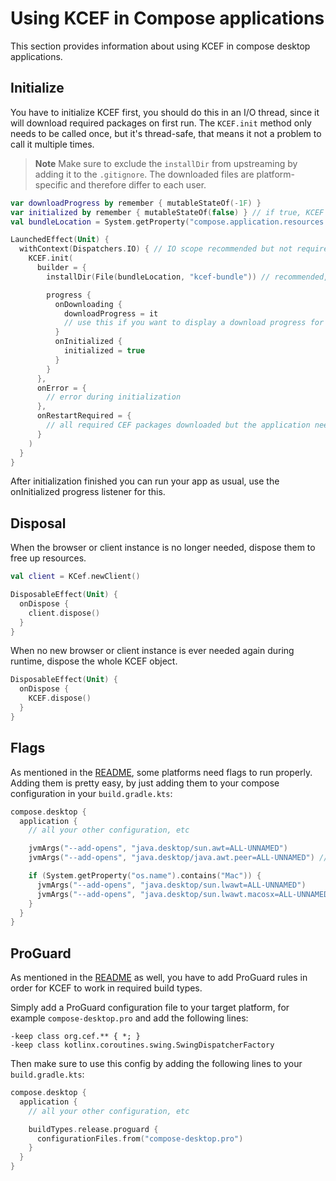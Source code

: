 # Using KCEF in Compose applications

This section provides information about using KCEF in compose desktop applications.

## Initialize

You have to initialize KCEF first, you should do this in an I/O thread, since it will download required packages on first run.
The `KCEF.init` method only needs to be called once, but it's thread-safe, that means it not a problem to call it multiple times.

> **Note**
> Make sure to exclude the `installDir` from upstreaming by adding it to the `.gitignore`.
> The downloaded files are platform-specific and therefore differ to each user.

```kotlin
var downloadProgress by remember { mutableStateOf(-1F) }
var initialized by remember { mutableStateOf(false) } // if true, KCEF can be used to create clients, browsers etc
val bundleLocation = System.getProperty("compose.application.resources.dir")?.let { File(it) } ?: File(".")

LaunchedEffect(Unit) {
  withContext(Dispatchers.IO) { // IO scope recommended but not required
    KCEF.init(
      builder = {
        installDir(File(bundleLocation, "kcef-bundle")) // recommended, but not necessary

        progress {
          onDownloading {
            downloadProgress = it
            // use this if you want to display a download progress for example
          }
          onInitialized {
            initialized = true
          }
        }
      },
      onError = {
        // error during initialization
      },
      onRestartRequired = {
        // all required CEF packages downloaded but the application needs a restart to load them (unlikely to happen)
      }
    )
  }
}
```

After initialization finished you can run your app as usual, use the onInitialized progress listener for this.

## Disposal

When the browser or client instance is no longer needed, dispose them to free up resources.

```kotlin
val client = KCef.newClient()

DisposableEffect(Unit) {
  onDispose {
    client.dispose()
  }
}
```

When no new browser or client instance is ever needed again during runtime, dispose the whole KCEF object.

```kotlin
DisposableEffect(Unit) {
  onDispose {
    KCEF.dispose()
  }
}
```

## Flags

As mentioned in the [README](README.md#flags), some platforms need flags to run properly.
Adding them is pretty easy, by just adding them to your compose configuration in your `build.gradle.kts`:

```kotlin
compose.desktop {
  application {
    // all your other configuration, etc

    jvmArgs("--add-opens", "java.desktop/sun.awt=ALL-UNNAMED")
    jvmArgs("--add-opens", "java.desktop/java.awt.peer=ALL-UNNAMED") // recommended but not necessary

    if (System.getProperty("os.name").contains("Mac")) {
      jvmArgs("--add-opens", "java.desktop/sun.lwawt=ALL-UNNAMED")
      jvmArgs("--add-opens", "java.desktop/sun.lwawt.macosx=ALL-UNNAMED")
    }
  }
}
```

## ProGuard

As mentioned in the [README](README.md#proguard) as well, you have to add ProGuard rules in order for KCEF to work in required build types.

Simply add a ProGuard configuration file to your target platform, for example `compose-desktop.pro` and add the following lines:

```
-keep class org.cef.** { *; }
-keep class kotlinx.coroutines.swing.SwingDispatcherFactory
```

Then make sure to use this config by adding the following lines to your `build.gradle.kts`:

```kotlin
compose.desktop {
  application {
    // all your other configuration, etc

    buildTypes.release.proguard {
      configurationFiles.from("compose-desktop.pro")
    }
  }
}
```
